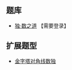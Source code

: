 ## 题库
- [独·数之道](http://www.sudokufans.org.cn/lx/game.index.php?type=xx) 【需要登录】

## 扩展题型
- [金字塔对角线数独](金字塔对角线数独.md)